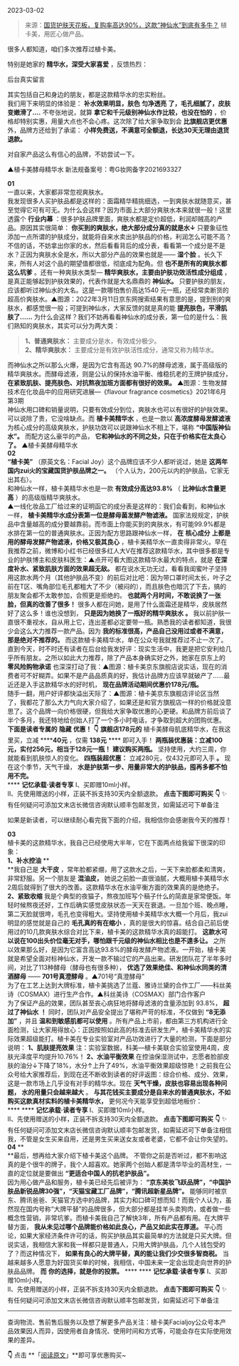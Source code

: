 2023-03-02

> 来源：[国货护肤天花板，复购率高达90%，这款“神仙水”到底有多牛？](http://mp.weixin.qq.com/s?__biz=MzU3NDc5Nzc0NQ==&mid=2247523041&idx=1&sn=65947f71acc357e2bb90862a00fecab3&chksm=d9d3155b8c8c05b7b6c857694b3183e6daef1ae47e9485bda4d71992ce9e43f02631af0edc01&scene=27#wechat_redirect)
> 植卡美，用匠心做产品。

很多人都知道，咱们多次推荐过植卡美。  

特别是她家的 **精华水，深受大家喜爱** ，反馈热烈：

后台真实留言

  

其实包括自己和身边的朋友，都是这款精华水的忠实粉丝。  
我们用下来明显的体验是： **补水效果明显，肤色** **匀净透亮** **了，毛孔细腻了，皮肤变嫩滑了....** 不夸张地说，就算
**拿它和千元级别神仙水作比较，也没在怕的** ，价格却特别实惠，用量大点也不会心疼。这次除了给大家争取到会 **比旗舰店更优惠**
外，品牌方还给到了承诺： **小样免费送，不满意可全额退，长达30天无理由退货退款。**

对自家产品这么有信心的品牌，不妨尝试一下。

  

▲植卡美酵母精华水 新法规备案号：粤G妆网备字2021693327  
  
  
**01**  
一直以来，大家都非常忽视爽肤水。  
我发现很多人买护肤品都是这样的：面霜精华精挑细选，一到爽肤水就随意买，甚至觉得它可有可无。为什么会这样？因为市面上大部分爽肤水本来就很一般！这里透露个
**行业内幕** ：很多护肤品牌里面，爽肤水都是定价超低，利润却贼高的产品。原因其实很简单： **你买到的爽肤水，绝大部分成分真的就是水↓**
只要象征性添加一点所谓的护肤成分，就能将自来水卖出护肤品的价格，利润怎么可能不高？不信的话，不妨拿出你家的水，然后看看背后的成分表，看看第一个成分是不是水？正因为爽肤水全是水，所以大部分产品的效果也就是——
**湿个脸** 。长久下来，所有人对这个品的期望值都很低，彻底成为配角。但 **也不是所有的爽肤水都这么坑爹** 。还有一种爽肤水类型—
**精华爽肤水，主要由护肤功效活性成分组成** ，是真正能够起到护肤效果的，代表作就是大名鼎鼎的 **神仙水。**
只要护肤的朋友，应该都听过神仙水的大名。这是一款哪怕售价高达1540
元一瓶，还经常卖断货的超高价爽肤水。▲图源：2022年3月11日京东网搜索结果有意思的是，提到别的爽肤水，都感觉很一般；可提到神仙水，大家反馈的就是真的能
**提亮肤色，平滑肌肤了……** 为什么会这样？我们不妨再看看神仙水的成分表，第一位的是什么：我们熟知的爽肤水，其实可以分为两大类：

>  **1、普通爽肤水：** 主要成分是水，有效成分极少。  
>  **2、精华爽肤水：** 主要成分是有效护肤活性成分，通常又称为精华水。

而神仙水之所以那么火爆，是因为它含有高达 90.7%的酵母滤液，属于高级版的精华爽肤水。而酵母滤液，则是公认的保持水油平衡、维稳抗老的王牌护肤成分，
**在紧致肌肤、提亮肤色、对抗熬夜加班方面都有很好的效果。** ▲图源：生物发酵技术在化妆品中的应用研究进展—《flavour fragrance
cosmetics》2021年6月第3期  
神仙水用口碑和销量说明，只要有效成分到位，爽肤水也可以有很好的护肤效果。可以说除了贵，它没啥缺点。而 **植卡美精华水** ，也是一款以
**高浓度酵母发酵滤液** 为核心成分的高级爽肤水，护肤功效可以说跟神仙水不相上下，堪称 **“中国版神仙水”。** 而配方这么豪华的产品，
**它和神仙水的不同之处，只在于价格实在太良心了。** ▲植卡美酵母精华水  
 **02**  
 **“植卡美”** （原英文名：Facial Joy）这个品牌应该不少人都听说过，她是 **这两年国内zui火的宝藏国货护肤品牌之一。**
（个人认为，200元以内的护肤品，它家无出其右）。  
和神仙水一样，植卡美精华水也是一款 **有效成分高达93.8%** （ **比神仙水含量更高** ）的高级版精华爽肤水。  
▲一线化妆品工厂给过来的证明函它的成分表是这样的：我们会看到，和神仙水一样， **植卡美精华水成分表第一位是酵母菌发酵产物滤液。**
国家法规规定，护肤品中含量越高的成分要越靠前。而市面上你能买到的爽肤水，有可能99.9%都是水排在第一位的普通爽肤水。正因为配方思路跟神仙水一样，
**在** **核心成分** **上都是用的酵母发酵产物滤液，价格又极其良心**
，植卡美精华水一直卖得非常火。早在我推荐之前，微博和小红书已经很多红人大V在推荐这款精华水，其中很多都是专业的护肤博主和皮肤科医生：▲点开可看大图这款精华水最大的特点，就是
**在深度补水、紧致肌肤方面的效果超无敌。**
都在说水无功无过，看看我闺蜜叶子坚持用这款水两个月（其他护肤品不变）的前后对比吧：因为带口罩时间太长，叶子之前在T区、嘴角部位毛孔都粗大了不少（被闷的），而且肤色也暗沉了下去，搞的朋友聚会都不太敢参加，合照更是拒绝的。
**也就两个月时间，不敢说换了一张脸，但真的改善了很多！** 很多人都在问她，是用了什么面霜还是精华，皮肤居然好了这么多！谁也没想到，
**只是因为她换了一瓶好的精华爽肤水** **。**
我以前护肤一直很不重视水，自从用上它，连出差都必定要带一瓶。熟悉我的读者都知道，我很少会这么大力推荐一款产品。因为
**我的标准很高，产品自己没用过或者不满意，那是绝对不推荐的。**
而这款植卡美精华水，单在公众号我就推荐过不止一次了。直到今天，时不时还有读者在后台给我发好评：现实生活中，我更是把它安利给几乎所有朋友。之所以如此大力推荐，除了产品本身确实好之外，她家在京东上的
**零风险购物承诺**
也深深打动了我：▲图源：植卡美京东旗舰店说实话，现在的消费者可不好糊弄。如果不是产品品质真的好，我估计品牌方应该早就破产了……最近还是入手这款精华水的好时机，
**现在品牌活动期间优惠价178元/瓶。**  
随手一翻，用户好评都快溢出天际了：▲图源：植卡美京东旗舰店评论区当然了，我都花了那么大力气向大家介绍了，如果还是和官方旗舰店一样的价格就没意思了。这个品牌一向价格很硬，但我给大家争取优惠的心更硬。和品牌方前后谈了半个多月，我还特地给创始人打了一个多小时电话，才争取到超大的团购优惠。  
 **下面是读者专属的** **隐藏** **优惠！** ******👇****** **旗舰店178元的** 植卡美酵母肌底精华水，在我这里买，立减
******40元** ，仅需 **138元** **** 即可入手！ **两瓶装优惠装：立减100元，实付256元，相当于128元一瓶！**
**建议购买两瓶。** 坚持使用，大约三周，你就能看到肌肤惊人的变化。 **四瓶装超优惠：** 立减280元，仅432元即可入手 **。**
现在这个季节，天气干燥， **水是护肤第一步、用量非常大的护肤品，囤再多都不怕用不完。**  
 **** **记忆承载·读者专享** Ⅰ、买即赠10ml小样。  
Ⅱ、先使用赠送的小样，正装不拆支持30天内全额退款。 **点击下图即可购买** **👇**[]()
✨有任何疑问可添加文末店长微信咨询默认顺丰包邮发货，如需延迟可下单备注

如果是新读者，可以继续耐心看完我下面的介绍，我相信你会感谢我今天的推荐！

  
 **03**  
植卡美的这款精华水，我自己已经使用大半年，它在下面两点给我留下很深的印象：  
 **1、补水控油** **  
**我自己是 **大干皮** ，常年脸都紧绷，用了这款水之后，一天下来脸都柔和清爽，非常舒服。另一个朋友是 **混油皮，**
她说之前脸一直很油腻，大概用植卡美精华水2周后就得到了很大的改善。这款精华水在水油平衡方面的效果真的是绝绝子。 **2、紧致收缩**
我是个典型的夜猫子，熬夜加班写个稿子什么的简直是家常便饭。年轻时候熬夜还好，工作后确实感觉皮肤状态一天天在衰退。一旦加个班、晚点睡，第二天脸就很垮，毛孔也变得粗大。坚持使用植卡美精华水大概一个月后，我zui明显的感觉就是自己的
**毛孔真的有在缩小** ，真的是很大的惊喜。结合自己前后使用过的10几款爽肤水综合对比下来，植卡美的这款精华水真的超能打。
**这款水可以说在100出头价位毫无对手，哪怕跟千元级的神仙水相比也是不遑多让。**
之所以效果那么好，是因为它富含高达93.8%的酵母发酵产物滤液。一开始，植卡美就是希望全面对标神仙水，开发一款不输过它的产品出来。研发团队花了半年多时间，对比了113种酵母（酵母也有很多种），
**优选了效果绝佳、和神仙水同类的清酒酵母** —— **701号真澄酵母** 。▲701号“真澄酵母”  
为了在工艺上达到大牌标准，植卡美挑选了兰蔻、雅诗兰黛的合作工厂——科丝美诗（COSMAX）进行生产合作。▲科丝美诗（COSMAX）部门合作客户  
为了保证产品的效果，团队甚至丧心病狂地将酵母滤液的含量添加到 93.8%， **超过了神仙水** **！**
同时，团队对产品安全提出了堪称严苛的标准，不仅做到 **“8无添加”** ，并且 **温和到敏感肌都可以使用**
。所有产品上市前，都由第三方机构进行全面检测，让大家用得放心：正因按照如此高的标准去研发生产，植卡美精华水的实际效果超级能打。植卡美在专业实验室对产品功效进行了大量的检测，下面是部分说明：
**1、肌肤提亮效果** 注：实验室数据，科美—植卡美联合实验室使用4周，皮肤光泽度平均提升10.76%！ **2、水油平衡效果**
在控油保湿测试中，志愿者脸部皮肤的油分↓下降了18%，水分↑上升了49%，水油平衡效果超级惊艳！之前我在公众号给大家推荐后，到现在还不断收到读者的好评返图：综合价格、成分、效果，这是一款市场上几乎没有对手的精华水。现在
**天气干燥，皮肤也容易出现各种问题，** **水的用量只会越来越大** 。
**与其花钱买主要成分是自来水的普通爽肤水，不如购买这款真材实料的植卡美精华水，** 更何况今天能享受到超低地板价：  
 **** **** **记忆承载·读者专享** Ⅰ、买即赠10ml小样。  
Ⅱ、先使用赠送的小样，正装不拆支持30天内全额退款。 **点击下图即可购买** **👇**[]()
✨有任何疑问可添加文末店长微信咨询默认顺丰包邮发货，如需延迟可下单备注相信我，不管是女生买来自用，还是男生买来送女友或者老婆，它都不会让你失望的。  
 **04** **  
**最后，想再给大家介绍下植卡美这个品牌。
不管你之前是否听过，都不影响这真的是个很牛的牌子，我个人超喜欢。她家两个创始人都是清华毕业的高材生，一直的定位就是要做出
**“更适合中国人的抗老护肤品”。**  
因为用心做产品和服务，植卡美已经先后被评为： **“京东美妆飞跃品牌”，“中国护肤品新锐品牌30强”，“天猫宝藏工厂品牌”，“腾讯超新星品牌”。**
能够同时被京东、腾讯爸爸、天猫官方选中的品牌，其实力和口碑可想而知！而我个人认为，虽然现在国内号称“大牌平替”的品牌很多，但大部分都是挂羊头卖狗肉，或者做一些概念性营销，非常坑爹。而植卡美我自己了解快3年，所有产品都有用。在大牌平替方面，
**我从未见过哪个品牌能价格如此良心，产品又如此实在厚道。**
平心而论，如果大家经济条件许可的话，购买护肤品其实最简单的方法就是只买大牌。但说实话，我相信大家和我一样都只是普通人，只用大牌护肤品，几个人钱包受的了？而这种情况下，
**如果有良心的大牌平替，真的能让我们少交很多智商税。** 当越来越多人愿意为好国货买单的时候，我相信，中国未来一定会出现走向世界的护肤品品牌。 **而**
**你的选择，就是你的投票。** **** **** **记忆承载·读者专享** Ⅰ、买即赠10ml小样。  
Ⅱ、先使用赠送的小样，正装不拆支持30天内全额退款。 **点击下图即可购买** **👇**[]()
✨有任何疑问可添加文末店长微信咨询默认顺丰包邮发货，如需延迟可下单备注  

* * *

查询物流、售前售后服务以及想了解更多产品关注：植卡美Facialjoy公众号本产品效果因人而异，因使用者自身情况、使用时间和方式等，可能会存在实际使用效果的差异。

  

  
 **👇** 点击 **「[阅读原文]()」**即可享优惠购买~

